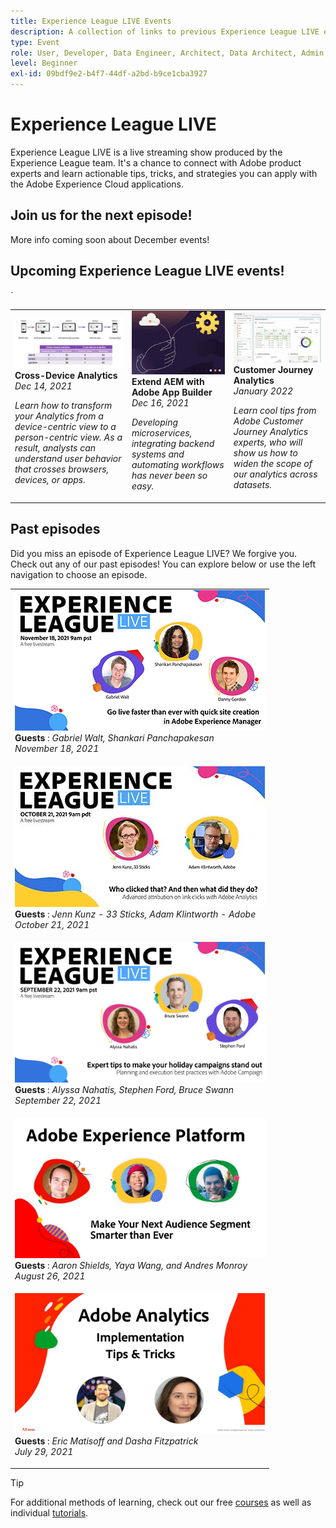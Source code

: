 ```yaml
---
title: Experience League LIVE Events
description: A collection of links to previous Experience League LIVE events
type: Event
role: User, Developer, Data Engineer, Architect, Data Architect, Admin, Leader
level: Beginner
exl-id: 09bdf9e2-b4f7-44df-a2bd-b9ce1cba3927
---
```

# Experience League LIVE

Experience League LIVE is a live streaming show produced by the Experience League team.  It's a chance to connect with Adobe product experts and learn actionable tips, tricks, and strategies you can apply with the Adobe Experience Cloud applications.

## Join us for the next episode!

More info coming soon about December events!


## Upcoming Experience League LIVE events!

<table>
<tr>
  <td>
      <img alt="Cross-Device Analytics" src="./assets/cda1.jpg" />
     <div>
          <strong>Cross-Device Analytics</strong>
     </div>
     <div>
          <em>Dec 14, 2021</em>
     </div>
    <p>
    <em>Learn how to transform your Analytics from a device-centric view to a person-centric view. As a result, analysts can understand user behavior that crosses browsers, devices, or apps.</em>
    <p>
  </td><td>
      <img alt="Adobe App Builder" src="./assets/aem-app-builder-thumb.jpg" />
     <div>
          <strong>Extend AEM with Adobe App Builder</strong>
     </div>
     <div>
          <em>Dec 16, 2021</em>
     </div>    
    <p>
    <em>Developing microservices, integrating backend systems and automating workflows has never been so easy.</em>
    <p>
  </td>
  
  <td>
      <img alt="Conversion Attribution" src="./assets/cja-thumb.jpg" />
     <div>
          <strong>Customer Journey Analytics</strong>
     <div>
          <em>January 2022</em>
     </div>
     </div>
    <p>
    <em>Learn cool tips from Adobe Customer Journey Analytics experts, who will show us how to widen the scope of our analytics across datasets.</em>
    <p>
  </td>`
</tr>
</table>


## Past episodes

Did you miss an episode of Experience League LIVE? We forgive you. Check out any of our past episodes! You can explore below or use the left navigation to choose an episode.

<table>
<tr> 
  <td>
    <a href="episodes/exl-live-episode-05.md">
      <img height=225 width=400 alt="Experience League LIVE" src="assets/exl-live-ep5-yt.png" />
    </a>
     <div>
          <strong>Guests</strong> : <i>Gabriel Walt, Shankari Panchapakesan</i>
     </div>
     <div>
          <em>November 18, 2021</em>
     </div>    
    <p>
    <em></em>
    <p>
  </td>
</tr>
<tr> 
  <td>
    <a href="episodes/exl-live-episode-04.md">
      <img height=225 width=400 alt="Experience League LIVE" src="assets/exl-live-ep4-thumbnail.jpg" />
    </a>
     <div>
          <strong>Guests</strong> : <i>Jenn Kunz - 33 Sticks, Adam Klintworth - Adobe</i>
     </div>
     <div>
          <em>October 21, 2021</em>
     </div>    
    <p>
    <em></em>
    <p>
  </td>
</tr>
<tr> 
  <td>
    <a href="episodes/exl-live-episode-03.md">
      <img height=225 width=400 alt="Experience League LIVE" src="assets/exl-live-ep3-afterimage.png" />
    </a>
     <div>
          <strong>Guests</strong> : <i>Alyssa Nahatis, Stephen Ford, Bruce Swann</i>
     </div>
     <div>
          <em>September 22, 2021</em>
     </div>    
    <p>
    <em></em>
    <p>
  </td>
</tr>
<tr> 
  <td>
    <a href="episodes/exl-live-episode-02.md">
      <img height=225 width=400 alt="Experience League LIVE" src="assets/exl-live-ep2-afterimage.png" />
    </a>
     <div>
          <strong>Guests</strong> : <i>Aaron Shields, Yaya Wang, and Andres Monroy</i>
     </div>
     <div>
          <em>August 26, 2021</em>
     </div>    
    <p>
    <em></em>
    <p>
  </td>
</tr>
<tr>
  <td>
    <a href="episodes/exl-live-episode-01.md">
      <img height=225 width=400 alt="Experience League LIVE" src="assets/exl-live-after2.jpg" />
    </a>
     <div>
          <strong>Guests</strong> : <i>Eric Matisoff and Dasha Fitzpatrick</i>
     </div>
     <div>
          <em>July 29, 2021</em>
     </div>    
    <p>
    <em></em>
    <p>
  </td>
</tr>
</table>

>[!TIP]
>
>For additional methods of learning, check out our free [courses](https://experienceleague.adobe.com/#dashboard/learning) as well as individual [tutorials](https://experienceleague.adobe.com/docs/home-tutorials.html).
